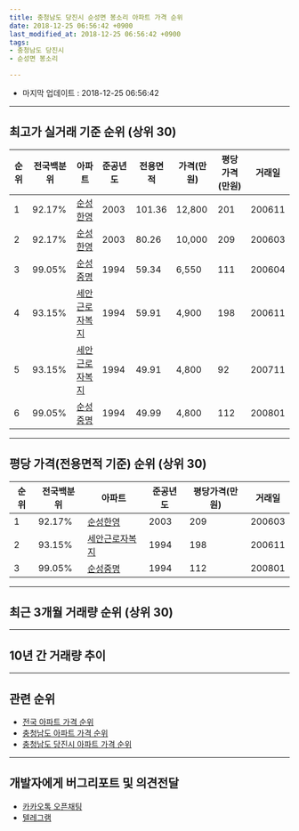 ```yaml
---
title: 충청남도 당진시 순성면 봉소리 아파트 가격 순위
date: 2018-12-25 06:56:42 +0900
last_modified_at: 2018-12-25 06:56:42 +0900
tags:
- 충청남도 당진시
- 순성면 봉소리

---
```


* 마지막 업데이트 : 2018-12-25 06:56:42

---

## 최고가 실거래 기준 순위 (상위 30)


|순위|전국백분위|아파트|준공년도|전용면적|가격(만원)|평당가격(만원)|거래일|
|---|---|---|---|---|---|---|---|
|1|92.17%|[순성한영](https://search.naver.com/search.naver?query=%EC%B6%A9%EC%B2%AD%EB%82%A8%EB%8F%84+%EB%8B%B9%EC%A7%84%EC%8B%9C+%EC%88%9C%EC%84%B1%EB%A9%B4+%EB%B4%89%EC%86%8C%EB%A6%AC+%EC%88%9C%EC%84%B1%ED%95%9C%EC%98%81)|2003|101.36|12,800|201|200611|
|2|92.17%|[순성한영](https://search.naver.com/search.naver?query=%EC%B6%A9%EC%B2%AD%EB%82%A8%EB%8F%84+%EB%8B%B9%EC%A7%84%EC%8B%9C+%EC%88%9C%EC%84%B1%EB%A9%B4+%EB%B4%89%EC%86%8C%EB%A6%AC+%EC%88%9C%EC%84%B1%ED%95%9C%EC%98%81)|2003|80.26|10,000|209|200603|
|3|99.05%|[순성중명](https://search.naver.com/search.naver?query=%EC%B6%A9%EC%B2%AD%EB%82%A8%EB%8F%84+%EB%8B%B9%EC%A7%84%EC%8B%9C+%EC%88%9C%EC%84%B1%EB%A9%B4+%EB%B4%89%EC%86%8C%EB%A6%AC+%EC%88%9C%EC%84%B1%EC%A4%91%EB%AA%85)|1994|59.34|6,550|111|200604|
|4|93.15%|[세안근로자복지](https://search.naver.com/search.naver?query=%EC%B6%A9%EC%B2%AD%EB%82%A8%EB%8F%84+%EB%8B%B9%EC%A7%84%EC%8B%9C+%EC%88%9C%EC%84%B1%EB%A9%B4+%EB%B4%89%EC%86%8C%EB%A6%AC+%EC%84%B8%EC%95%88%EA%B7%BC%EB%A1%9C%EC%9E%90%EB%B3%B5%EC%A7%80)|1994|59.91|4,900|198|200611|
|5|93.15%|[세안근로자복지](https://search.naver.com/search.naver?query=%EC%B6%A9%EC%B2%AD%EB%82%A8%EB%8F%84+%EB%8B%B9%EC%A7%84%EC%8B%9C+%EC%88%9C%EC%84%B1%EB%A9%B4+%EB%B4%89%EC%86%8C%EB%A6%AC+%EC%84%B8%EC%95%88%EA%B7%BC%EB%A1%9C%EC%9E%90%EB%B3%B5%EC%A7%80)|1994|49.91|4,800|92|200711|
|6|99.05%|[순성중명](https://search.naver.com/search.naver?query=%EC%B6%A9%EC%B2%AD%EB%82%A8%EB%8F%84+%EB%8B%B9%EC%A7%84%EC%8B%9C+%EC%88%9C%EC%84%B1%EB%A9%B4+%EB%B4%89%EC%86%8C%EB%A6%AC+%EC%88%9C%EC%84%B1%EC%A4%91%EB%AA%85)|1994|49.99|4,800|112|200801|


---

## 평당 가격(전용면적 기준) 순위 (상위 30)


|순위|전국백분위|아파트|준공년도|평당가격(만원)|거래일|
|---|---|---|---|---|---|
|1|92.17%|[순성한영](https://search.naver.com/search.naver?query=%EC%B6%A9%EC%B2%AD%EB%82%A8%EB%8F%84+%EB%8B%B9%EC%A7%84%EC%8B%9C+%EC%88%9C%EC%84%B1%EB%A9%B4+%EB%B4%89%EC%86%8C%EB%A6%AC+%EC%88%9C%EC%84%B1%ED%95%9C%EC%98%81)|2003|209|200603|
|2|93.15%|[세안근로자복지](https://search.naver.com/search.naver?query=%EC%B6%A9%EC%B2%AD%EB%82%A8%EB%8F%84+%EB%8B%B9%EC%A7%84%EC%8B%9C+%EC%88%9C%EC%84%B1%EB%A9%B4+%EB%B4%89%EC%86%8C%EB%A6%AC+%EC%84%B8%EC%95%88%EA%B7%BC%EB%A1%9C%EC%9E%90%EB%B3%B5%EC%A7%80)|1994|198|200611|
|3|99.05%|[순성중명](https://search.naver.com/search.naver?query=%EC%B6%A9%EC%B2%AD%EB%82%A8%EB%8F%84+%EB%8B%B9%EC%A7%84%EC%8B%9C+%EC%88%9C%EC%84%B1%EB%A9%B4+%EB%B4%89%EC%86%8C%EB%A6%AC+%EC%88%9C%EC%84%B1%EC%A4%91%EB%AA%85)|1994|112|200801|


---

## 최근 3개월 거래량 순위 (상위 30)


<div style="width:100%;">
    <canvas id="deal_count_ranking" height="250"></canvas>
</div>


<script>
new Chart(document.getElementById("deal_count_ranking"), {
    type: 'horizontalBar',
    data: {
        labels: ['세안근로자복지', '순성중명'],
        datasets: [{
            label: '실거래 수',
            data: [3, 3],
            borderColor: "rgba(255, 0, 128, 1)",
            backgroundColor: "rgba(255, 0, 128, 0.5)",
            fill: false,
        }]
    },
    options: {
        responsive: true,
        title: {
            display: true,
            text: '최근 3개월 거래량 순위'
        },
        tooltips: {
            mode: 'index',
            intersect: false,
            callbacks: {
                title: function(tooltipItems, data) {
                    return "실거래 수:";
                },
                label: function(tooltipItem, data) {
                    return data.labels[tooltipItem.index] + ": " + tooltipItem.xLabel;
                }
            }
        },
        hover: {
            mode: 'nearest',
            intersect: true
        },
        scales: {
            xAxes: [{
                display: true,
                scaleLabel: {
                    display: true,
                    labelString: '실거래 수'
                },
                ticks: {
                    suggestedMin: 0,
                }
            }],
            yAxes: [{
                display: true,
                ticks: {
                    autoSkip: false,
                    callback: function(value, index, values) {
                        if (value.length > 15)
                            return value.substr(0, 13) + "...";
                        else
                            return value;
                    }
                },
                scaleLabel: {
                    display: false,
                }
            }]
        }
    }
});

</script>


---

## 10년 간 거래량 추이


<div style="width:100%;">
    <canvas id="deal_progress" height="250"></canvas>
</div>

<script>
new Chart(document.getElementById("deal_progress"), {
    type: 'line',
    data: {
        labels: ['200812','200901','200902','200903','200904','200905','200906','200907','200908','200909','200910','200911','200912','201001','201002','201003','201004','201005','201006','201007','201008','201009','201010','201011','201012','201101','201102','201103','201104','201105','201106','201107','201108','201109','201110','201111','201112','201201','201202','201203','201204','201205','201206','201207','201208','201209','201210','201211','201212','201301','201302','201303','201304','201305','201306','201307','201308','201309','201310','201311','201312','201401','201402','201403','201404','201405','201406','201407','201408','201409','201410','201411','201412','201501','201502','201503','201504','201505','201506','201507','201508','201509','201510','201511','201512','201601','201602','201603','201604','201605','201606','201607','201608','201609','201610','201611','201612','201701','201702','201703','201704','201705','201706','201707','201708','201709','201710','201711','201712','201801','201802','201803','201804','201805','201806','201807','201808','201809','201810','201811','201812'],
        datasets: [{
            label: '실거래 수',
            pointRadius: 1,
            data: [6, 1, 0, 4, 2, 3, 3, 3, 5, 4, 4, 2, 6, 2, 5, 5, 6, 4, 4, 2, 0, 4, 3, 4, 3, 2, 3, 5, 2, 3, 1, 3, 3, 5, 8, 4, 4, 2, 1, 7, 2, 3, 0, 1, 3, 2, 1, 3, 4, 5, 2, 5, 3, 8, 9, 11, 6, 5, 5, 3, 3, 7, 2, 11, 6, 10, 7, 4, 2, 6, 6, 2, 3, 4, 4, 5, 4, 6, 2, 9, 5, 1, 2, 2, 2, 6, 4, 12, 3, 9, 6, 5, 8, 3, 4, 8, 0, 6, 3, 7, 4, 11, 4, 2, 3, 3, 2, 4, 1, 2, 1, 4, 7, 4, 3, 2, 4, 1, 3, 1, 2],
            borderColor: "rgba(255, 201, 14, 1)",
            backgroundColor: "rgba(255, 201, 14, 0.5)",
            fill: true,
        }]
    },
    options: {
        responsive: true,
        title: {
            display: true,
            text: '10년간 거래량 추이'
        },
        tooltips: {
            mode: 'index',
            intersect: false,
        },
        hover: {
            mode: 'nearest',
            intersect: true
        },
        scales: {
            xAxes: [{
                display: true,
                scaleLabel: {
                    display: true,
                    labelString: '년/월'
                }
            }],
            yAxes: [{
                display: true,
                ticks: {
                    suggestedMin: 0,
                },
                scaleLabel: {
                    display: true,
                    labelString: '실거래 수'
                }
            }]
        }
    }
});

</script>


---

## 관련 순위

- [전국 아파트 가격 순위](https://inasie.github.io/apt-ranking/전국)
- [충청남도 아파트 가격 순위](https://inasie.github.io/apt-ranking/충청남도)
- [충청남도 당진시 아파트 가격 순위](https://inasie.github.io/apt-ranking/충청남도-당진시)


---

## 개발자에게 버그리포트 및 의견전달

- [카카오톡 오픈채팅](https://open.kakao.com/o/gLJUAP4)
- [텔레그램](https://t.me/inasie)

